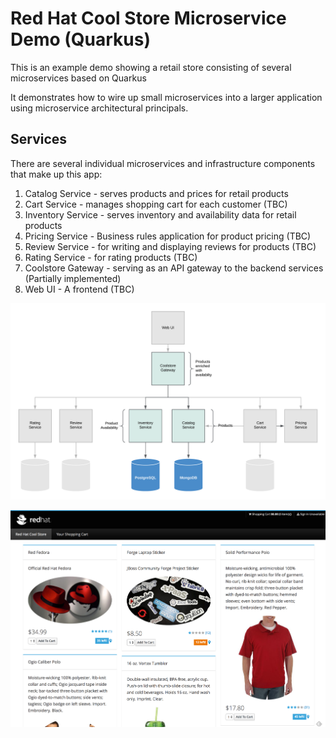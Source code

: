 Red Hat Cool Store Microservice Demo (Quarkus)
===============================================
This is an example demo showing a retail store consisting of several microservices based on Quarkus

It demonstrates how to wire up small microservices into a larger application using microservice architectural principals.


Services
--------
There are several individual microservices and infrastructure components that make up this app:

1. Catalog Service - serves products and prices for retail products
1. Cart Service - manages shopping cart for each customer (TBC)
1. Inventory Service - serves inventory and availability data for retail products
1. Pricing Service - Business rules application for product pricing (TBC)
1. Review Service - for writing and displaying reviews for products (TBC)
1. Rating Service - for rating products (TBC)
1. Coolstore Gateway - serving as an API gateway to the backend services (Partially implemented)
1. Web UI - A frontend (TBC)

![Architecture Screenshot](docs/images/coolstore.png?raw=true "Architecture Diagram")

![Architecture Screenshot](docs/images/store.png?raw=true "CoolStore Online Shop")


